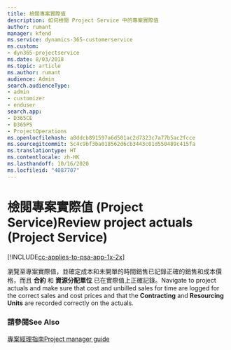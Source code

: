 ```yaml
---
title: 檢閱專案實際值
description: 如何檢閱 Project Service 中的專案實際值
author: rumant
manager: kfend
ms.service: dynamics-365-customerservice
ms.custom:
- dyn365-projectservice
ms.date: 8/03/2018
ms.topic: article
ms.author: rumant
audience: Admin
search.audienceType:
- admin
- customizer
- enduser
search.app:
- D365CE
- D365PS
- ProjectOperations
ms.openlocfilehash: a8ddcb891597a6d501ac2d7323c7a77b5ac2fcce
ms.sourcegitcommit: 5c4c9bf3ba018562d6cb3443c01d550489c415fa
ms.translationtype: HT
ms.contentlocale: zh-HK
ms.lasthandoff: 10/16/2020
ms.locfileid: "4087707"
---
```

# <a name="review-project-actuals-project-service"></a><span data-ttu-id="646a4-103">檢閱專案實際值 (Project Service)</span><span class="sxs-lookup"><span data-stu-id="646a4-103">Review project actuals (Project Service)</span></span>

[!INCLUDE[cc-applies-to-psa-app-1x-2x](../includes/cc-applies-to-psa-app-1x-2x.md)]

<span data-ttu-id="646a4-104">瀏覽至專案實際值，並確定成本和未開單的時間銷售已記錄正確的銷售和成本價格，而且 **合約** 和 **資源分配單位** 已在實際值上正確記錄。</span><span class="sxs-lookup"><span data-stu-id="646a4-104">Navigate to project actuals and make sure that cost and unbilled sales for time are logged for the correct sales and cost prices and that the **Contracting** and **Resourcing Units** are recorded correctly on the actuals.</span></span>  
  
### <a name="see-also"></a><span data-ttu-id="646a4-105">請參閱</span><span class="sxs-lookup"><span data-stu-id="646a4-105">See Also</span></span>  
 [<span data-ttu-id="646a4-106">專案經理指南</span><span class="sxs-lookup"><span data-stu-id="646a4-106">Project manager guide</span></span>](../psa/project-manager-guide.md)
